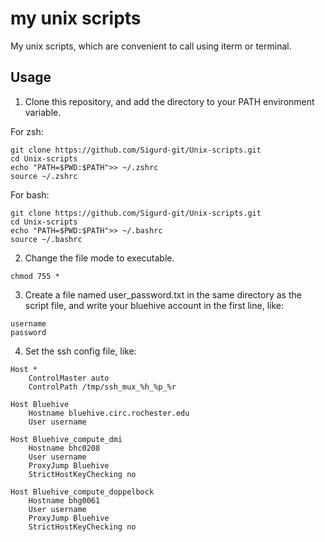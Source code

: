 # my unix scripts

My unix scripts, which are convenient to call using iterm or terminal.

## Usage

1. Clone this repository, and add the directory to your PATH environment variable.

For zsh:

```{zsh}
git clone https://github.com/Sigurd-git/Unix-scripts.git
cd Unix-scripts
echo "PATH=$PWD:$PATH">> ~/.zshrc
source ~/.zshrc
```

For bash:

```{bash}
git clone https://github.com/Sigurd-git/Unix-scripts.git
cd Unix-scripts
echo "PATH=$PWD:$PATH">> ~/.bashrc
source ~/.bashrc
```

2. Change the file mode to executable.

```
chmod 755 *
```

3. Create a file named user_password.txt in the same directory as the script file, and write your bluehive account in the first line, like:

```
username
password
```

4. Set the ssh config file, like:

```
Host *
    ControlMaster auto
    ControlPath /tmp/ssh_mux_%h_%p_%r

Host Bluehive
	Hostname bluehive.circ.rochester.edu
	User username

Host Bluehive_compute_dmi
	Hostname bhc0208
	User username
	ProxyJump Bluehive
    StrictHostKeyChecking no

Host Bluehive_compute_doppelbock
	Hostname bhg0061
	User username
	ProxyJump Bluehive
	StrictHostKeyChecking no
```
